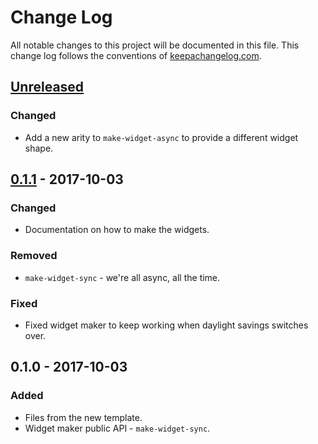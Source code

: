# Change Log
All notable changes to this project will be documented in this file. This change log follows the conventions of [keepachangelog.com](http://keepachangelog.com/).

## [Unreleased]
### Changed
- Add a new arity to `make-widget-async` to provide a different widget shape.

## [0.1.1] - 2017-10-03
### Changed
- Documentation on how to make the widgets.

### Removed
- `make-widget-sync` - we're all async, all the time.

### Fixed
- Fixed widget maker to keep working when daylight savings switches over.

## 0.1.0 - 2017-10-03
### Added
- Files from the new template.
- Widget maker public API - `make-widget-sync`.

[Unreleased]: https://github.com/your-name/blog-app/compare/0.1.1...HEAD
[0.1.1]: https://github.com/your-name/blog-app/compare/0.1.0...0.1.1
